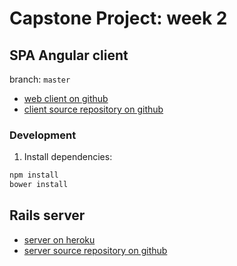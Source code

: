 # Capstone Project: week 2 

## SPA Angular client

branch: `master`

+ [web client on github](https://agustibr.github.io/capstone-2-spa-client-angular)
+ [client source repository on github](https://github.com/agustibr/capstone-2-spa-client-angular)


### Development

1. Install dependencies:

  ```bash
  npm install
  bower install
  ``` 


## Rails server

+ [server on heroku](https://capstone-2-server-rails.herokuapp.com/)
+ [server source repository on github](https://github.com/agustibr/capstone-2-spa-server-rails)
